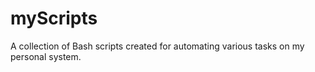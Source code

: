 # myScripts
A collection of Bash scripts created for automating various tasks on my personal system.
